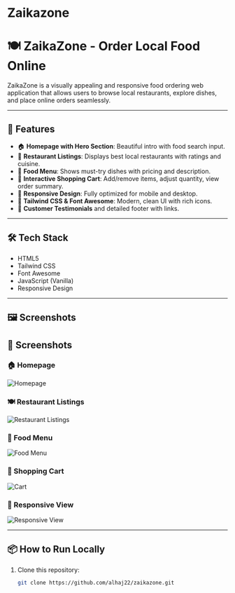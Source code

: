 # Zaikazone
# 🍽️ ZaikaZone - Order Local Food Online

ZaikaZone is a visually appealing and responsive food ordering web application that allows users to browse local restaurants, explore dishes, and place online orders seamlessly.

---

## 🚀 Features

- 🏠 **Homepage with Hero Section**: Beautiful intro with food search input.
- 🧾 **Restaurant Listings**: Displays best local restaurants with ratings and cuisine.
- 🍛 **Food Menu**: Shows must-try dishes with pricing and description.
- 🛒 **Interactive Shopping Cart**: Add/remove items, adjust quantity, view order summary.
- 📱 **Responsive Design**: Fully optimized for mobile and desktop.
- 🌙 **Tailwind CSS & Font Awesome**: Modern, clean UI with rich icons.
- 💬 **Customer Testimonials** and detailed footer with links.

---

## 🛠️ Tech Stack

- HTML5
- Tailwind CSS
- Font Awesome
- JavaScript (Vanilla)
- Responsive Design

---

## 🖼️ Screenshots

## 📸 Screenshots

### 🏠 Homepage
![Homepage](.Desktop/screenshort1.png)

### 🍽️ Restaurant Listings
![Restaurant Listings](./restaurant.png)

### 🍛 Food Menu
![Food Menu](./foodmenu.png)

### 🛒 Shopping Cart
![Cart](./cart.png)

### 📱 Responsive View
![Responsive View](./responsive.png)


---

## 📦 How to Run Locally

1. Clone this repository:
   ```bash
   git clone https://github.com/alhaj22/zaikazone.git
